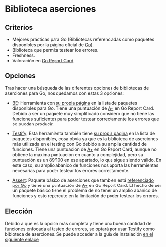 # Biblioteca aserciones

## Criterios

- Mejores prácticas para Go (Bibliotecas referenciadas como paquetes disponibles por la página oficial de [Go](https://pkg.go.dev/)).
- Biblioteca que permita testear los errores.
- Freshness.
- Valoración en [Go Report Card](https://goreportcard.com/).

## Opciones

Tras hacer una búsqueda de las diferentes opciones de bibliotecas de aserciones para Go, nos quedamos con estas 3 opciones:

- [BE](https://github.com/carlmjohnson/be): Herramienta con [su propia página](https://pkg.go.dev/github.com/carlmjohnson/be) en la lista de paquetes disponibles para Go. Tiene una puntuación de [A+](https://goreportcard.com/report/github.com/carlmjohnson/be) en Go Report Card. Debido a ser un paquete muy simplificado considero que no tiene las funciones suficientes para poder testear correctamente los errores que se puedan producir.

- [Testify](https://github.com/stretchr/testify): Esta herramienta también tiene [su propia página](https://pkg.go.dev/github.com/stretchr/testify) en la lista de paquetes disponibles, cosa obvia ya que es la biblioteca de aserciones más utilizada en el testing con Go debido a su amplia cantidad de funciones. Tiene una puntuación de [A+](https://goreportcard.com/report/github.com/stretchr/testify) en Go Report Card, aunque no obtiene la máxima puntuación en cuanto a complejidad, pero su puntuación es un 89/100 en ese apartado, lo que sigue siendo válido. En este caso, su amplio abanico de funciones nos aporta las herramientas necesarias para poder testear los errores correctamente.

- [Assert](https://github.com/go-playground/assert): Paquete básico de aserciones que tambien está [referenciado por Go](https://pkg.go.dev/gopkg.in/go-playground/assert.v1) y tiene una puntuación de [A+](https://goreportcard.com/report/github.com/go-playground/assert) en Go Report Card. El hecho de ser un paquete básico tiene el problema de no tener un amplio abanico de funciones y esto repercute en la limitación de poder testear los errores.


## Elección

Debido a que es la opción más completa y tiene una buena cantidad de funciones enfocada al testeo de errores, se optará por usar Testify como bibioteca de aserciones. Se puede acceder a la guía de instalación [en el siguiente enlace](https://pkg.go.dev/github.com/stretchr/testify#section-readme)